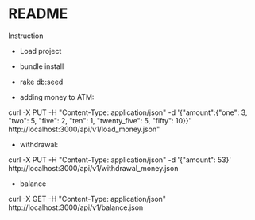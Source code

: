 # README

Instruction

* Load project

* bundle install

* rake db:seed

* adding money to ATM:
  
curl -X PUT -H "Content-Type: application/json" -d '{"amount":{"one": 3, "two": 5, "five": 2, "ten": 1, "twenty_five": 5, "fifty": 10}}' http://localhost:3000/api/v1/load_money.json"

* withdrawal: 

curl -X PUT -H "Content-Type: application/json" -d '{"amount": 53}' http://localhost:3000/api/v1/withdrawal_money.json

* balance

curl -X GET -H "Content-Type: application/json"  http://localhost:3000/api/v1/balance.json
